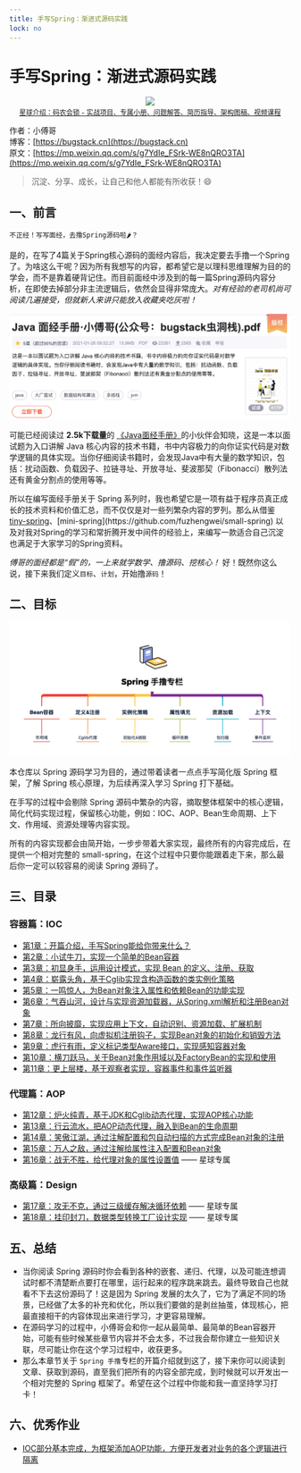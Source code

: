 ```yaml
---
title: 手写Spring：渐进式源码实践
lock: no
---
```


# 手写Spring：渐进式源码实践

<div align="center">
    <img src="https://bugstack.cn/images/article/spring/spring-1-00.png?raw=true">
    <div style="font-size: 12px;"><a href="https://t.zsxq.com/Ja27ujq">星球介绍：码农会锁 - 实战项目、专属小册、问题解答、简历指导、架构图稿、视频课程</a></div>
</div>

作者：小傅哥
<br/>博客：[https://bugstack.cn](https://bugstack.cn)
<br/>原文：[https://mp.weixin.qq.com/s/g7YdIe_FSrk-WE8nQRO3TA](https://mp.weixin.qq.com/s/g7YdIe_FSrk-WE8nQRO3TA)

> 沉淀、分享、成长，让自己和他人都能有所收获！😄

## 一、前言

`不正经！写写面经，去撸Spring源码啦🌶？`

是的，在写了4篇关于Spring核心源码的面经内容后，我决定要去手撸一个Spring了。为啥这么干呢？因为所有我想写的内容，都希望它是以理科思维理解为目的的学会，而不是靠着硬背记住。而目前面经中涉及到的每一篇Spring源码内容分析，在即使去掉部分非主流逻辑后，依然会显得非常庞大。*对有经验的老司机尚可阅读几遍接受，但就新人来讲只能放入收藏夹吃灰啦！*

[![](res\develop-spring.md\0ab5f6a0-7530-47a9-85ac-25bfee693a38.jpg)](https://download.csdn.net/download/Yao__Shun__Yu/14932325)

可能已经阅读过 **2.5k下载量**的 [《Java面经手册》](https://download.csdn.net/download/Yao__Shun__Yu/14932325)的小伙伴会知晓，这是一本以面试题为入口讲解 Java 核心内容的技术书籍，书中内容极力的向你证实代码是对数学逻辑的具体实现。当你仔细阅读书籍时，会发现Java中有大量的数学知识，包括：扰动函数、负载因子、拉链寻址、开放寻址、斐波那契（Fibonacci）散列法还有黄金分割点的使用等等。

所以在编写面经手册关于 Spring 系列时，我也希望它是一项有益于程序员真正成长的技术资料和价值汇总，而不仅仅是对一些列繁杂内容的罗列。那么从借鉴 [tiny-spring]([https://github.com/code4craft/tiny-spring](https://github.com/code4craft/tiny-spring))、[mini-spring](https://github.com/fuzhengwei/small-spring) 以及对我对Spring的学习和常折腾开发中间件的经验上，来编写一款适合自己沉淀也满足于大家学习的Spring资料。

*傅哥的面经都是“假”的，一上来就学数学、撸源码、挖核心！* 好！既然你这么说，接下来我们定义`目标`、`计划`，开始撸`源码`！

## 二、目标

![](res\develop-spring.md\dd0abe34-7dcd-4e9c-b80a-baeba3c9dd35.jpg)

本仓库以 Spring 源码学习为目的，通过带着读者一点点手写简化版 Spring 框架，了解 Spring 核心原理，为后续再深入学习 Spring 打下基础。

在手写的过程中会剔除 Spring 源码中繁杂的内容，摘取整体框架中的核心逻辑，简化代码实现过程，保留核心功能，例如：IOC、AOP、Bean生命周期、上下文、作用域、资源处理等内容实现。

所有的内容实现都会由简开始，一步步带着大家实现，最终所有的内容完成后，在提供一个相对完整的 small-spring，在这个过程中只要你能跟着走下来，那么最后你一定可以较容易的阅读 Spring 源码了。

## 三、目录

### 容器篇：IOC

   - [第1章：开篇介绍，手写Spring能给你带来什么？](https://bugstack.cn/md/spring/develop-spring/2021-05-16-%E7%AC%AC1%E7%AB%A0%EF%BC%9A%E5%BC%80%E7%AF%87%E4%BB%8B%E7%BB%8D%EF%BC%8C%E6%89%8B%E5%86%99Spring%E8%83%BD%E7%BB%99%E4%BD%A0%E5%B8%A6%E6%9D%A5%E4%BB%80%E4%B9%88%EF%BC%9F.html)
   - [第2章：小试牛刀，实现一个简单的Bean容器](https://bugstack.cn/md/spring/develop-spring/2021-05-20-%E7%AC%AC2%E7%AB%A0%EF%BC%9A%E5%B0%8F%E8%AF%95%E7%89%9B%E5%88%80%EF%BC%8C%E5%AE%9E%E7%8E%B0%E4%B8%80%E4%B8%AA%E7%AE%80%E5%8D%95%E7%9A%84Bean%E5%AE%B9%E5%99%A8.html)
   - [第3章：初显身手，运用设计模式，实现 Bean 的定义、注册、获取](https://bugstack.cn/md/spring/develop-spring/2021-05-23-%E7%AC%AC3%E7%AB%A0%EF%BC%9A%E5%88%9D%E6%98%BE%E8%BA%AB%E6%89%8B%EF%BC%8C%E8%BF%90%E7%94%A8%E8%AE%BE%E8%AE%A1%E6%A8%A1%E5%BC%8F%EF%BC%8C%E5%AE%9E%E7%8E%B0%20Bean%20%E7%9A%84%E5%AE%9A%E4%B9%89%E3%80%81%E6%B3%A8%E5%86%8C%E3%80%81%E8%8E%B7%E5%8F%96.html)
   - [第4章：崭露头角，基于Cglib实现含构造函数的类实例化策略](https://bugstack.cn/md/spring/develop-spring/2021-05-30-%E7%AC%AC4%E7%AB%A0%EF%BC%9A%E5%B4%AD%E9%9C%B2%E5%A4%B4%E8%A7%92%EF%BC%8C%E5%9F%BA%E4%BA%8ECglib%E5%AE%9E%E7%8E%B0%E5%90%AB%E6%9E%84%E9%80%A0%E5%87%BD%E6%95%B0%E7%9A%84%E7%B1%BB%E5%AE%9E%E4%BE%8B%E5%8C%96%E7%AD%96%E7%95%A5.html)
   - [第5章：一鸣惊人，为Bean对象注入属性和依赖Bean的功能实现](https://bugstack.cn/md/spring/develop-spring/2021-06-02-%E7%AC%AC5%E7%AB%A0%EF%BC%9A%E4%B8%80%E9%B8%A3%E6%83%8A%E4%BA%BA%EF%BC%8C%E4%B8%BABean%E5%AF%B9%E8%B1%A1%E6%B3%A8%E5%85%A5%E5%B1%9E%E6%80%A7%E5%92%8C%E4%BE%9D%E8%B5%96Bean%E7%9A%84%E5%8A%9F%E8%83%BD%E5%AE%9E%E7%8E%B0.html)
   - [第6章：气吞山河，设计与实现资源加载器，从Spring.xml解析和注册Bean对象](https://bugstack.cn/md/spring/develop-spring/2021-06-09-%E7%AC%AC6%E7%AB%A0%EF%BC%9A%E6%B0%94%E5%90%9E%E5%B1%B1%E6%B2%B3%EF%BC%8C%E8%AE%BE%E8%AE%A1%E4%B8%8E%E5%AE%9E%E7%8E%B0%E8%B5%84%E6%BA%90%E5%8A%A0%E8%BD%BD%E5%99%A8%EF%BC%8C%E4%BB%8ESpring.xml%E8%A7%A3%E6%9E%90%E5%92%8C%E6%B3%A8%E5%86%8CBean%E5%AF%B9%E8%B1%A1.html)
   - [第7章：所向披靡，实现应用上下文，自动识别、资源加载、扩展机制](https://bugstack.cn/md/spring/develop-spring/2021-06-17-%E7%AC%AC7%E7%AB%A0%EF%BC%9A%E6%89%80%E5%90%91%E6%8A%AB%E9%9D%A1%EF%BC%8C%E5%AE%9E%E7%8E%B0%E5%BA%94%E7%94%A8%E4%B8%8A%E4%B8%8B%E6%96%87%EF%BC%8C%E8%87%AA%E5%8A%A8%E8%AF%86%E5%88%AB%E3%80%81%E8%B5%84%E6%BA%90%E5%8A%A0%E8%BD%BD%E3%80%81%E6%89%A9%E5%B1%95%E6%9C%BA%E5%88%B6.html)
   - [第8章：龙行有风，向虚拟机注册钩子，实现Bean对象的初始化和销毁方法](https://bugstack.cn/md/spring/develop-spring/2021-06-23-%E7%AC%AC8%E7%AB%A0%EF%BC%9A%E9%BE%99%E8%A1%8C%E6%9C%89%E9%A3%8E%EF%BC%8C%E5%90%91%E8%99%9A%E6%8B%9F%E6%9C%BA%E6%B3%A8%E5%86%8C%E9%92%A9%E5%AD%90%EF%BC%8C%E5%AE%9E%E7%8E%B0Bean%E5%AF%B9%E8%B1%A1%E7%9A%84%E5%88%9D%E5%A7%8B%E5%8C%96%E5%92%8C%E9%94%80%E6%AF%81%E6%96%B9%E6%B3%95.html)
   - [第9章：虎行有雨，定义标记类型Aware接口，实现感知容器对象](https://bugstack.cn/md/spring/develop-spring/2021-06-28-%E7%AC%AC9%E7%AB%A0%EF%BC%9A%E8%99%8E%E8%A1%8C%E6%9C%89%E9%9B%A8%EF%BC%8C%E5%AE%9A%E4%B9%89%E6%A0%87%E8%AE%B0%E7%B1%BB%E5%9E%8BAware%E6%8E%A5%E5%8F%A3%EF%BC%8C%E5%AE%9E%E7%8E%B0%E6%84%9F%E7%9F%A5%E5%AE%B9%E5%99%A8%E5%AF%B9%E8%B1%A1.html)
   - [第10章：横刀跃马，关于Bean对象作用域以及FactoryBean的实现和使用](https://bugstack.cn/md/spring/develop-spring/2021-06-30-%E7%AC%AC10%E7%AB%A0%EF%BC%9A%E6%A8%AA%E5%88%80%E8%B7%83%E9%A9%AC%EF%BC%8C%E5%85%B3%E4%BA%8EBean%E5%AF%B9%E8%B1%A1%E4%BD%9C%E7%94%A8%E5%9F%9F%E4%BB%A5%E5%8F%8AFactoryBean%E7%9A%84%E5%AE%9E%E7%8E%B0%E5%92%8C%E4%BD%BF%E7%94%A8.html)
   - [第11章：更上层楼，基于观察者实现，容器事件和事件监听器](https://bugstack.cn/md/spring/develop-spring/2021-07-07-%E7%AC%AC11%E7%AB%A0%EF%BC%9A%E6%9B%B4%E4%B8%8A%E5%B1%82%E6%A5%BC%EF%BC%8C%E5%9F%BA%E4%BA%8E%E8%A7%82%E5%AF%9F%E8%80%85%E5%AE%9E%E7%8E%B0%EF%BC%8C%E5%AE%B9%E5%99%A8%E4%BA%8B%E4%BB%B6%E5%92%8C%E4%BA%8B%E4%BB%B6%E7%9B%91%E5%90%AC%E5%99%A8.html)

### 代理篇：AOP

   - [第12章：炉火纯青，基于JDK和Cglib动态代理，实现AOP核心功能](https://bugstack.cn/md/spring/develop-spring/2021-07-13-%E7%AC%AC12%E7%AB%A0%EF%BC%9A%E7%82%89%E7%81%AB%E7%BA%AF%E9%9D%92%EF%BC%8C%E5%9F%BA%E4%BA%8EJDK%E5%92%8CCglib%E5%8A%A8%E6%80%81%E4%BB%A3%E7%90%86%EF%BC%8C%E5%AE%9E%E7%8E%B0AOP%E6%A0%B8%E5%BF%83%E5%8A%9F%E8%83%BD.html)
   - [第13章：行云流水，把AOP动态代理，融入到Bean的生命周期](https://bugstack.cn/md/spring/develop-spring/2021-07-22-%E7%AC%AC13%E7%AB%A0%EF%BC%9A%E8%A1%8C%E4%BA%91%E6%B5%81%E6%B0%B4%EF%BC%8C%E6%8A%8AAOP%E5%8A%A8%E6%80%81%E4%BB%A3%E7%90%86%EF%BC%8C%E8%9E%8D%E5%85%A5%E5%88%B0Bean%E7%9A%84%E7%94%9F%E5%91%BD%E5%91%A8%E6%9C%9F.html)
   - [第14章：笑傲江湖，通过注解配置和包自动扫描的方式完成Bean对象的注册](https://bugstack.cn/md/spring/develop-spring/2021-07-27-%E7%AC%AC14%E7%AB%A0%EF%BC%9A%E7%AC%91%E5%82%B2%E6%B1%9F%E6%B9%96%EF%BC%8C%E9%80%9A%E8%BF%87%E6%B3%A8%E8%A7%A3%E9%85%8D%E7%BD%AE%E5%92%8C%E5%8C%85%E8%87%AA%E5%8A%A8%E6%89%AB%E6%8F%8F%E7%9A%84%E6%96%B9%E5%BC%8F%E5%AE%8C%E6%88%90Bean%E5%AF%B9%E8%B1%A1%E7%9A%84%E6%B3%A8%E5%86%8C.html)
   - [第15章：万人之敌，通过注解给属性注入配置和Bean对象](https://bugstack.cn/md/spring/develop-spring/2021-08-03-%E7%AC%AC15%E7%AB%A0%EF%BC%9A%E4%B8%87%E4%BA%BA%E4%B9%8B%E6%95%8C%EF%BC%8C%E9%80%9A%E8%BF%87%E6%B3%A8%E8%A7%A3%E7%BB%99%E5%B1%9E%E6%80%A7%E6%B3%A8%E5%85%A5%E9%85%8D%E7%BD%AE%E5%92%8CBean%E5%AF%B9%E8%B1%A1.html)
   - [第16章：战无不胜，给代理对象的属性设置值](https://wx.zsxq.com/dweb2/index/topic_detail/212854215518421) —— 星球专属

### 高级篇：Design

   - [第17章：攻无不克，通过三级缓存解决循环依赖](https://wx.zsxq.com/dweb2/index/topic_detail/212854215518421) —— 星球专属
   - [第18章：挂印封刀，数据类型转换工厂设计实现](https://wx.zsxq.com/dweb2/index/topic_detail/212854215518421) —— 星球专属

## 五、总结

- 当你阅读 Spring 源码时你会看到各种的嵌套、递归、代理，以及可能连想调试时都不清楚断点要打在哪里，运行起来的程序跳来跳去。最终导致自己也就看不下去这份源码了！这是因为 Spring 发展的太久了，它为了满足不同的场景，已经做了太多的补充和优化，所以我们要做的是剥丝抽茧，体现核心，把最直接相干的内容体现出来进行学习，才更容易理解。
- 在源码学习的过程中，小傅哥会和你一起从最简单、最简单的Bean容器开始，可能有些时候某些章节内容并不会太多，不过我会帮你建立一些知识关联，尽可能让你在这个学习过程中，收获更多。
- 那么本章节关于 `Spring 手撸`专栏的开篇介绍就到这了，接下来你可以阅读到文章、获取到源码，直至我们把所有的内容全部完成，到时候就可以开发出一个相对完整的 Spring 框架了。希望在这个过程中你能和我一直坚持学习打卡！

## 六、优秀作业

- [IOC部分基本完成，为框架添加AOP功能，方便开发者对业务的各个逻辑进行隔离](https://t.zsxq.com/06QbIqRJY)
